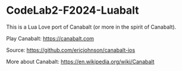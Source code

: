 # CodeLab2-F2024-Luabalt

This is a Lua Love port of Canabalt (or more in the spirit of Canabalt).

Play Canabalt: https://canabalt.com

Source: https://github.com/ericjohnson/canabalt-ios

More about Canabalt: https://en.wikipedia.org/wiki/Canabalt
